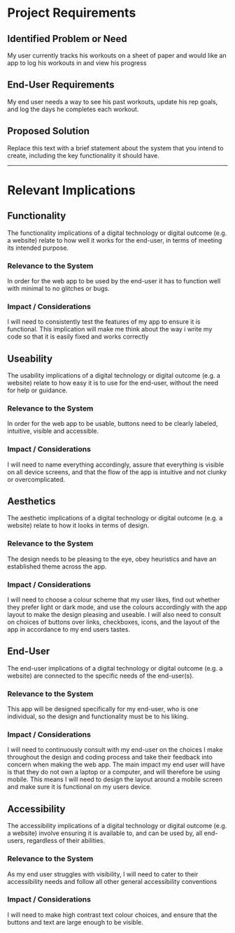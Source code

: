 # Project Requirements

## Identified Problem or Need

My user currently tracks his workouts on a sheet of paper and would like an app to log his workouts in and view his progress


## End-User Requirements

My end user needs a way to see his past workouts, update his rep goals, and log the days he completes each workout.


## Proposed Solution

Replace this text with a brief statement about the system that you intend to create, including the key functionality it should have.


---

# Relevant Implications

## Functionality

The functionality implications of a digital technology or digital outcome (e.g. a website) relate to how well it works for the end-user, in terms of meeting its intended purpose.

### Relevance to the System

In order for the web app to be used by the end-user it has to function well with minimal to no glitches or bugs.

### Impact / Considerations

I will need to consistently test the features of my app to ensure it is functional. This implication will make me think about the way i write my code so that it is easily fixed and works correctly



## Useability

The usability implications of a digital technology or digital outcome (e.g. a website) relate to how easy it is to use for the end-user, without the need for help or guidance.

### Relevance to the System

In order for the web app to be usable, buttons need to be clearly labeled, intuitive, visible and accessible.

### Impact / Considerations

I will need to name everything accordingly, assure that everything is visible on all device screens, and that the flow of the app is intuitive and not clunky or overcomplicated.



## Aesthetics

The aesthetic implications of a digital technology or digital outcome (e.g. a website) relate to how it looks in terms of design.

### Relevance to the System

The design needs to be pleasing to the eye, obey heuristics and have an established theme across the app.

### Impact / Considerations

I will need to choose a colour scheme that my user likes, find out whether they prefer light or dark mode, and use the colours accordingly with the app layout to make the design pleasing and useable. I will also need to consult on choices of buttons over links, checkboxes, icons, and the layout of the app in accordance to my end users tastes.



## End-User

The end-user implications of a digital technology or digital outcome (e.g. a website) are connected to the specific needs of the end-user(s).

### Relevance to the System

This app will be designed specifically for my end-user, who is one individual, so the design and functionality must be to his liking. 

### Impact / Considerations

I will need to continuously consult with my end-user on the choices I make throughout the design and coding process and take their feedback into concern when making the web app. The main impact my end user will have is that they do not own a laptop or a computer, and will therefore be using mobile. This means I will need to design the layout around a mobile screen and make sure it is functional on my users device.



## Accessibility

The accessibility implications of a digital technology or digital outcome (e.g. a website) involve ensuring it is available to, and can be used by, all end-users, regardless of their abilities.

### Relevance to the System

As my end user struggles with visibility, I will need to cater to their accessibility needs and follow all other general accessibility conventions

### Impact / Considerations

I will need to make high contrast text colour choices, and ensure that the buttons and text are large enough to be visible.


